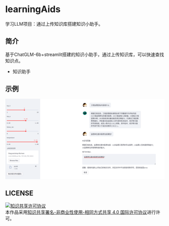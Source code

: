 # learningAids
学习LLM项目：通过上传知识库搭建知识小助手。
## 简介

基于ChatGLM-6b+streamlit搭建的知识小助手，通过上传知识库，可以快速查找知识点。

* 知识助手
## 示例
![截图](example1.png)

## LICENSE
<a rel="license" href="http://creativecommons.org/licenses/by-nc-sa/4.0/"><img alt="知识共享许可协议" style="border-width:0" src="https://img.shields.io/badge/license-CC%20BY--NC--SA%204.0-lightgrey" /></a><br />本作品采用<a rel="license" href="http://creativecommons.org/licenses/by-nc-sa/4.0/">知识共享署名-非商业性使用-相同方式共享 4.0 国际许可协议</a>进行许可。
